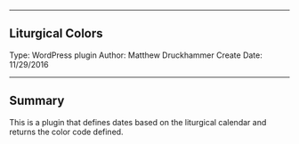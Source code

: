 -----------------------------------------------------
Liturgical Colors
-----------------------------------------------------
Type: WordPress plugin
Author: Matthew Druckhammer
Create Date: 11/29/2016


-----------------------------------------------------
Summary
-----------------------------------------------------
This is a plugin that defines dates based on the liturgical calendar and returns the color code defined. 


